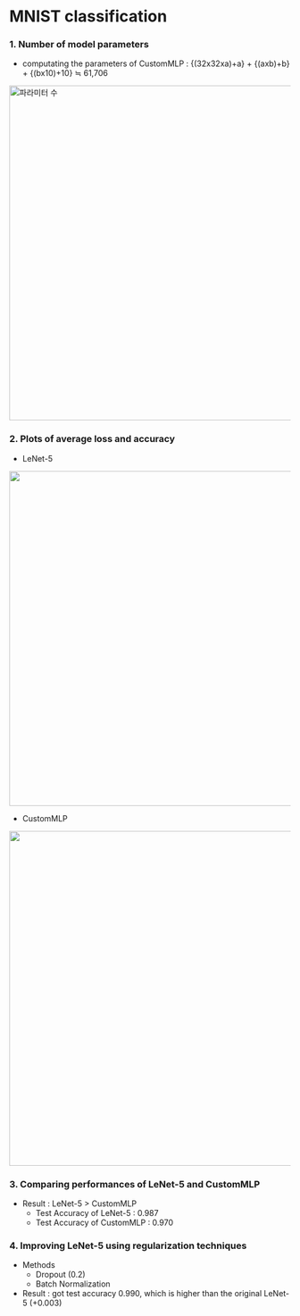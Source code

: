 # MNIST classification
### 1. Number of model parameters 
- computating the parameters of CustomMLP : {(32x32xa)+a} + {(axb)+b} + {(bx10)+10} ≒ 61,706 
<img width="600" alt="파라미터 수" src="https://github.com/jiwwnn/mnist_classification/assets/134251617/6a06f596-8040-470d-b0ed-5dd2d07d974b">

### 2. Plots of average loss and accuracy
- LeNet-5
<img src="https://github.com/jiwwnn/mnist_classification/assets/134251617/1c4082be-b01a-4ea7-88e2-a91f2e1cb998.png"  width="600">

- CustomMLP
<img src=".png"  width="600">

### 3. Comparing performances of LeNet-5 and CustomMLP
- Result : LeNet-5 > CustomMLP 
  - Test Accuracy of LeNet-5 : 0.987 
  - Test Accuracy of CustomMLP : 0.970

### 4. Improving LeNet-5 using regularization techniques
- Methods 
  - Dropout (0.2)
  - Batch Normalization
- Result : got test accuracy 0.990, which is higher than the original LeNet-5 (+0.003)
